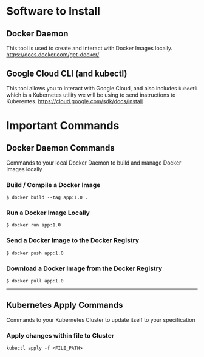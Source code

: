 # Software to Install

## Docker Daemon
This tool is used to create and interact with Docker Images locally.
https://docs.docker.com/get-docker/

## Google Cloud CLI (and kubectl)
This tool allows you to interact with Google Cloud, and also includes `kubectl` which is a Kubernetes utility we will be using to send instructions to Kuberentes.
https://cloud.google.com/sdk/docs/install

# Important Commands
## Docker Daemon Commands
Commands to your local Docker Daemon to build and manage Docker Images locally

### Build / Compile a Docker Image
```
$ docker build --tag app:1.0 .
```

### Run a Docker Image Locally
```
$ docker run app:1.0
```

### Send a Docker Image to the Docker Registry
```
$ docker push app:1.0
```

### Download a Docker Image from the Docker Registry
```
$ docker pull app:1.0
```

---

## Kubernetes Apply Commands
Commands to your Kubernetes Cluster to update itself to your specification

### Apply changes within file to Cluster
```
kubectl apply -f <FILE_PATH>
```
